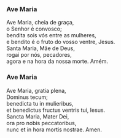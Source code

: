 ### Ave Maria
Ave Maria, cheia de graça,  
o Senhor é convosco;  
bendita sois vós entre as mulheres,  
e bendito é o fruto do vosso ventre, Jesus.  
Santa Maria, Mãe de Deus,  
rogai por nós, pecadores,  
agora e na hora da nossa morte. Amém.

### Ave Maria
Ave Maria, gratia plena,  
Dominus tecum;  
benedicta tu in mulieribus,  
et benedictus fructus ventris tui, Iesus.  
Sancta Maria, Mater Dei,  
ora pro nobis peccatoribus,  
nunc et in hora mortis nostrae. Amen.